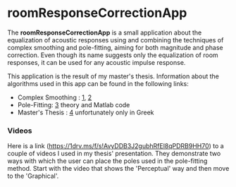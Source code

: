 # roomResponseCorrectionApp

The **roomResponseCorrectionApp** is a small application about the equalization of acoustic responses using and combining the techniques of complex smoothing and pole-fitting, aiming for both magnitude and phase correction. Even though its name suggests only the equalization of room responses, it can be used for any acoustic impulse response.
 
This application is the result of my master's thesis. Information about the algorithms used in this app can be found in the following links:
* Complex Smoothing : [1](http://www.wcl.ece.upatras.gr/audiogroup/publications/pdfs/asme.pdf), [2](https://pdfs.semanticscholar.org/1871/be5212eba2c331b1e51821ba7f6166947840.pdf)
* Pole-Fitting: [3](http://home.mit.bme.hu/~bank/parfilt/) theory and Matlab code
* Master's Thesis : [4](http://hdl.handle.net/10889/10578) unfortunately only in Greek


### Videos

Here is a link (https://1drv.ms/f/s!AvyDDB3J2gubhRfEl8qPDRB9HH70) to a couple of videos I used in my thesis' presentation. They demonstrate two ways with which the user can place the poles used in the pole-fitting method. Start with the video that shows the 'Perceptual' way and then move to the 'Graphical'.

